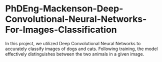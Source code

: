 # PhDEng-Mackenson-Deep-Convolutional-Neural-Networks-For-Images-Classification
In this project, we utilized Deep Convolutional Neural Networks to accurately classify images of dogs and cats. Following training, the model effectively distinguishes between the two animals in a given image.

